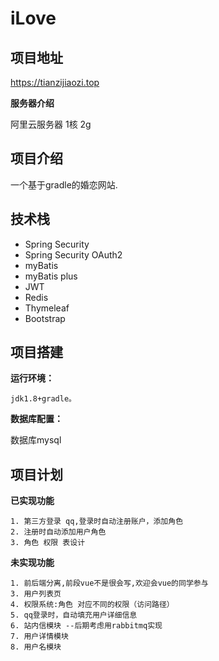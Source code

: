 # iLove

## 项目地址

  https://tianzijiaozi.top
  
  **服务器介绍**
  
   阿里云服务器 1核 2g

## 项目介绍

一个基于gradle的婚恋网站. 

## 技术栈
  - Spring Security
  - Spring Security OAuth2
  - myBatis
  - myBatis plus
  - JWT
  - Redis
  - Thymeleaf
  - Bootstrap
  
## 项目搭建

  **运行环境：**

    jdk1.8+gradle。
  
  **数据库配置：**
 
  数据库mysql
  
## 项目计划

  **已实现功能**

    1. 第三方登录 qq,登录时自动注册账户，添加角色
    2. 注册时自动添加用户角色
    3. 角色 权限 表设计

  **未实现功能**

    1. 前后端分离,前段vue不是很会写,欢迎会vue的同学参与
    3. 用户列表页
    4. 权限系统:角色 对应不同的权限（访问路径）
    5. qq登录时，自动填充用户详细信息
    6. 站内信模块 --后期考虑用rabbitmq实现
    7. 用户详情模块
    8. 用户名模块

